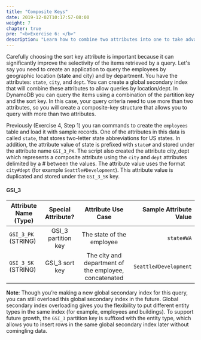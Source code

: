 ```yaml
---
title: "Composite Keys"
date: 2019-12-02T10:17:57-08:00
weight: 7
chapter: true
pre: "<b>Exercise 6: </b>"
description: "Learn how to combine two attributes into one to take advantage of the DynamoDB sort key."
---
```



Carefully choosing the sort key attribute is important because it can significantly improve the selectivity of the items retrieved by a query. Let's say you need to create an application to query the employees by geographic location (state and city) and by department. You have the attributes: `state`, `city`, and `dept`. You can create a global secondary index that will combine these attributes to allow queries by location/dept. In DynamoDB you can query the items using a combination of the partition key and the sort key. In this case, your query criteria need to use more than two attributes, so you will create a composite-key structure that allows you to query with more than two attributes.

Previously (Exercise 4, Step 1) you ran commands to create the `employees` table and load it with sample records. One of the attributes in this data is called `state`, that stores two-letter state abbreviations for US states. In addition, the attribute value of state is prefixed with `state#` and stored under the attribute name `GSI_3_PK`. The script also created the attribute city_dept which represents a composite attribute using the `city` and `dept` attributes delimited by a # between the values. The attribute value uses the format `city#dept` (for example `Seattle#Development`). This attribute value is duplicated and stored under the `GSI_3_SK` key.


#### GSI_3

| Attribute Name (Type)        | Special Attribute?           | Attribute Use Case          | Sample Attribute Value  |
| ------------- |:-------------:|:-------------:| -----:|
| `GSI_3_PK` (STRING)      | GSI_3 partition key | The state of the employee  | `state#WA`  |
| `GSI_3_SK` (STRING)      | GSI_3 sort key | The city and department of the employee, concatenated  | `Seattle#Development`  |


**Note**: Though you’re making a new global secondary index for this query, you can still overload this global secondary index in the future. Global secondary index overloading gives you the flexibility to put different entity types in the same index (for example, employees and buildings). To support future growth, the `GSI_3` partition key is suffixed with the entity type, which allows you to insert rows in the same global secondary index later without comingling data.
